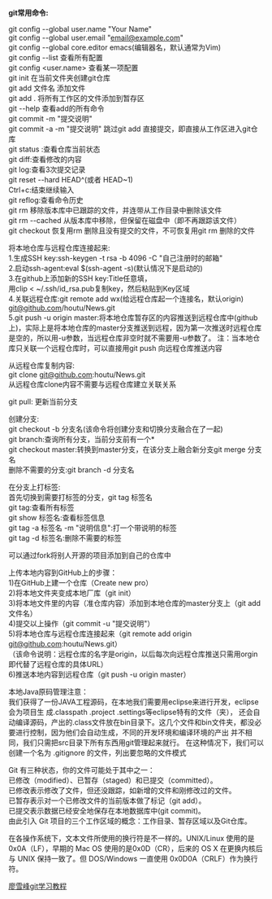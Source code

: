 **git常用命令:**

git config --global user.name "Your Name"   
git config --global user.email "email@example.com"  
git config --global core.editor emacs(编辑器名，默认通常为Vim)  
git config --list 查看所有配置  
git config <user.name> 查看某一项配置  
git init 在当前文件夹创建git仓库  
git add 文件名 添加文件  
git add . 将所有工作区的文件添加到暂存区  
git <add> --help 查看add的所有命令  
git commit -m "提交说明"  
git commit -a -m "提交说明" 跳过git add <filepath>直接提交，即直接从工作区进入git仓库  
git status :查看仓库当前状态  
git diff:查看修改的内容  
git log:查看3次提交记录  
git reset --hard HEAD^(或者 HEAD~1)  
Ctrl+c:结束继续输入  
git reflog:查看命令历史  
git rm <filepath> 移除版本库中已跟踪的文件，并连带从工作目录中删除该文件  
git rm --cached <filepath> 从版本库中移除，但保留在磁盘中（即不再跟踪该文件）  
git checkout <filepath> 恢复用rm 删除且没有提交的文件，不可恢复用git rm <filepath>删除的文件  

将本地仓库与远程仓库连接起来:  
1.生成SSH key:ssh-keygen -t rsa -b 4096 -C "自己注册时的邮箱"  
2.启动ssh-agent:eval $(ssh-agent -s)(默认情况下是启动的)  
3.在github上添加新的SSH key:Title任意填，  
用clip < ~/.ssh/id_rsa.pub复制key，然后粘贴到Key区域  
4.关联远程仓库:git remote add wx(给远程仓库起一个连接名，默认origin) git@github.com/houtu/News.git  
5.git push -u origin master:将本地仓库暂存区的内容推送到远程仓库中(github上)，实际上是将本地仓库的master分支推送到远程，因为第一次推送时远程仓库是空的，所以用-u参数，当远程仓库非空时就不需要用-u参数了。
注：当本地仓库只关联一个远程仓库时，可以直接用git push 向远程仓库推送内容  

从远程仓库复制内容:  
git clone git@github.com:houtu/News.git  
从远程仓库clone内容不需要与远程仓库建立关联关系

git pull: 更新当前分支

创建分支:  
git checkout -b 分支名(该命令将创建分支和切换分支融合在了一起)  
git branch:查询所有分支，当前分支前有一个*  
git checkout master:转换到master分支，在该分支上融合新分支git merge 分支名  
删除不需要的分支:git branch -d 分支名

在分支上打标签:  
首先切换到需要打标签的分支，git tag 标签名  
git tag:查看所有标签  
git show 标签名:查看标签信息  
git tag -a 标签名 -m "说明信息":打一个带说明的标签  
git tag -d 标签名:删除不需要的标签

可以通过fork将别人开源的项目添加到自己的仓库中

上传本地内容到GitHub上的步骤：  
1)在GitHub上建一个仓库（Create new pro）  
2)将本地文件夹变成本地厂库（git init）  
3)将本地文件里的内容（准仓库内容）添加到本地仓库的master分支上（git add 文件名）   
4)提交以上操作（git commit -u "提交说明"）  
5)将本地仓库与远程仓库连接起来（git remote add origin git@github.com:houtu/News.git）  
（该命令说明：远程仓库的名字是origin，以后每次向远程仓库推送只需用orgin即代替了远程仓库的具体URL）  
6)推送本地内容到远程仓库（git push -u origin master）  

本地Java原码管理注意：  
我们获得了一份JAVA工程源码，在本地我们需要用eclipse来进行开发，eclipse会为项目生 成.classpath .project .settings等eclipse特有的文件（夹），
还会自动编译源码，产出的.class文件放在bin目录下。这几个文件和bin文件夹，都没必要进行控制，因为他们会自动生成，不同的开发环境和编译环境的产出
并不相同，我们只需把src目录下所有东西用git管理起来就行。
在这种情况下，我们可以创建一个名为 .gitignore 的文件，列出要忽略的文件模式

Git 有三种状态，你的文件可能处于其中之一：  
已修改（modified）、已暂存（staged）和已提交（committed）。  
已修改表示修改了文件，但还没跟踪，如新增的文件和刚修改过的文件。  
已暂存表示对一个已修改文件的当前版本做了标记（git add）。  
已提交表示数据已经安全地保存在本地数据库中(git commit)。  
由此引入 Git 项目的三个工作区域的概念：工作目录、暂存区域以及Git仓库。

在各操作系统下，文本文件所使用的换行符是不一样的。UNIX/Linux 使用的是 0x0A（LF），早期的 Mac OS 使用的是0x0D（CR），后来的 OS X 在更换内核后与 UNIX 保持一致了。但 DOS/Windows 一直使用 0x0D0A（CRLF）作为换行符。

[廖雪峰git学习教程](http://www.liaoxuefeng.com/wiki/0013739516305929606dd18361248578c67b8067c8c017b000)
